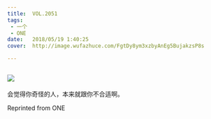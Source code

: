 ```yaml
---
title:	VOL.2051
tags:
 - 一个
 - ONE
date:	2018/05/19 1:40:25
cover:	http://image.wufazhuce.com/FgtDy8ym3xzbyAnEg5BujakzsP8s

---
```

![](http://image.wufazhuce.com/FgtDy8ym3xzbyAnEg5BujakzsP8s)
---

会觉得你奇怪的人，本来就跟你不合适啊。
 
Reprinted from ONE
